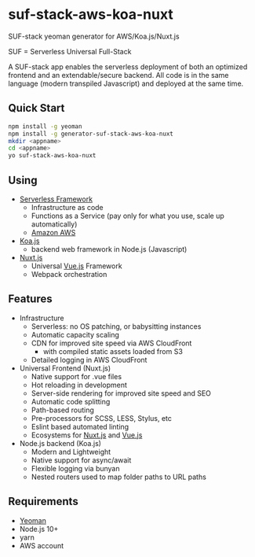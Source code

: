 # suf-stack-aws-koa-nuxt

SUF-stack yeoman generator for AWS/Koa.js/Nuxt.js

SUF = Serverless Universal Full-Stack

A SUF-stack app enables the serverless deployment of
 both an optimized frontend and an
 extendable/secure backend.  All code is in the same language (modern transpiled Javascript) and deployed at the same time.

## Quick Start

```bash
npm install -g yeoman
npm install -g generator-suf-stack-aws-koa-nuxt
mkdir <appname>
cd <appname>
yo suf-stack-aws-koa-nuxt
```

## Using

- [Serverless Framework](https://serverless.com/framework/docs/providers/aws/guide/intro/)
  * Infrastructure as code
  * Functions as a Service (pay only for what you use, scale up automatically)
  * [Amazon AWS](https://aws.amazon.com/)
- [Koa.js](https://koajs.com/)
  * backend web framework in Node.js (Javascript)
- [Nuxt.js](https://nuxtjs.org/)
  * Universal [Vue.js](https://vuejs.org/) Framework
  * Webpack orchestration

## Features

- Infrastructure
  * Serverless: no OS patching, or babysitting instances
  * Automatic capacity scaling
  * CDN for improved site speed via AWS CloudFront
    * with compiled static assets loaded from S3
  * Detailed logging in AWS CloudFront
- Universal Frontend (Nuxt.js)
  * Native support for .vue files
  * Hot reloading in development
  * Server-side rendering for improved site speed and SEO
  * Automatic code splitting
  * Path-based routing
  * Pre-processors for SCSS, LESS, Stylus, etc
  * Eslint based automated linting
  * Ecosystems for [Nuxt.js](https://github.com/nuxt-community/awesome-nuxt) and [Vue.js](https://github.com/vuejs/awesome-vue)
- Node.js backend (Koa.js)
  * Modern and Lightweight
  * Native support for async/await
  * Flexible logging via bunyan
  * Nested routers used to map folder paths to URL paths

## Requirements

- [Yeoman](https://yeoman.io/)
- Node.js 10+
- yarn
- AWS account
